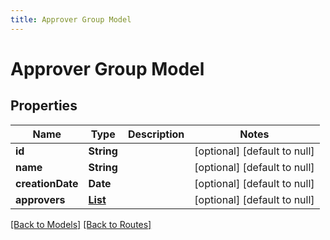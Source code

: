 ```yaml
---
title: Approver Group Model
---
```


# Approver Group Model
## Properties

| Name | Type | Description | Notes |
|------------ | ------------- | ------------- | -------------|
| **id** | **String** |  | [optional] [default to null] |
| **name** | **String** |  | [optional] [default to null] |
| **creationDate** | **Date** |  | [optional] [default to null] |
| **approvers** | [**List**](TeamMember) |  | [optional] [default to null] |

[[Back to Models]](../overview#models) [[Back to Routes]](../overview#routes)

